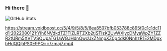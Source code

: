 ### Hi there 👋

<!--
**lxstorexxd/lxstorexxd** is a ✨ _special_ ✨ repository because its `README.md` (this file) appears on your GitHub profile.

Here are some ideas to get you started:

- 🔭 I’m currently working on ...
- 🌱 I’m currently learning ...
- 👯 I’m looking to collaborate on ...
- 🤔 I’m looking for help with ...
- 💬 Ask me about ...
- 📫 How to reach me: ...
- 😄 Pronouns: ...
- ⚡ Fun fact: ...
-->

![GitHub Stats](https://github-readme-stats.vercel.app/api?username=lxstorexxd&theme=synthwave)


https://stream.voidboost.cc/5/4/9/5/8/5/8ea5507bfb053788c895f0c1c1dc11d1:2022080121:Ylh6NVdkdTZ1TlZLRTZXb2tjSTIzK2UvWXlycDMyaWpZY1ZZR2tURm5XVTVSOUpaTG1aWGJHdnQwcUxZNmpXZ0p4dkl0NnhzR1E2MDgxbHdQQjhPS0E9PQ==/zmaj7.mp4
